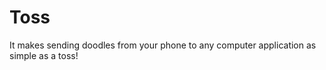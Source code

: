 Toss
====

It makes sending doodles from your phone to any computer application as simple as a toss!

